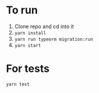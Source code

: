 # To run

1. Clone repo and cd into it
2. `yarn install`
3. `yarn run typeorm migration:run`
4. `yarn start`

# For tests

`yarn test`
